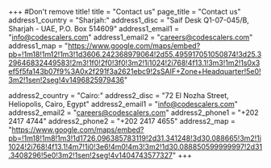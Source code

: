 +++
#Don't remove title!
title = "Contact us"
page_title = "Contact us"
address1_country = "Sharjah:"
address1_disc = "Saif Desk Q1-07-045/B, Sharjah - UAE, P.O. Box 514609"
address1_email1 = "info@codescalers.com"
address1_email2 = "careers@codescalers.com"
address1_map = "https://www.google.com/maps/embed?pb=!1m18!1m12!1m3!1d3606.242368979064!2d55.495917051050874!3d25.329646832449583!2m3!1f0!2f0!3f0!3m2!1i1024!2i768!4f13.1!3m3!1m2!1s0x3ef5f5fa143b07f9%3A0x2f291f3a2621ebc9!2sSAIF+Zone+Headquarter!5e0!3m2!1sen!2seg!4v1496825979436"

address2_country = "Cairo:"
address2_disc = "72 El Nozha Street, Heliopolis, Cairo, Egypt"
address2_email1 = "info@codescalers.com"
address2_email2 = "careers@codescalers.com"
address2_phone1 = "+202 2417 4744"
address2_phone2 = "+202 2417 4655"
address2_map = "https://www.google.com/maps/embed?pb=!1m18!1m8!1m3!1d1726.096385783119!2d31.341248!3d30.088665!3m2!1i1024!2i768!4f13.1!4m7!1i0!3e6!4m0!4m3!3m2!1d30.088850599999997!2d31.3408296!5e0!3m2!1sen!2seg!4v1404743577327"
+++
<!-- <div class="row" id="test">
  <div class="col-md-offset-3 col-md-6">
    <h2 class="title">Contact form</h2>
    <form class="form-horizontal contact_form" method="POST" name="contact_form" action="//formspree.io/nayer@codescalers.com">
      <div class="alert" style="display: none"></div>
      <input type="hidden" name="_next" value="/thanks" />
      <input type="hidden" name="smtp_key" value="None">
      <input type="hidden" name="receiver_email" value="contact@codescalers.com">
      <input type="hidden" name="format" value="json">
      <input type="hidden" name="subject" value="About CodeScalers.com">
      <div style="display: none">
        <input type="text" id="honeypot" name="honeypot">
      </div>
      <div class="form-group">
        <label for="sender_name" class="col-md-2 control-label">Name</label>
        <div class="col-md-10">
          <input name="name" required placeholder="Name" class="form-control input-lg" type="text">
        </div>
      </div>
      <div class="form-group">
        <label for="sender_email" class="col-md-2 control-label">Email</label>
        <div class="col-md-10">
          <input name="_replyto" required placeholder="Email" class="form-control input-lg"  type="email">
        </div>
      </div>
      <div class="form-group">
        <label for="body" class="col-md-2 control-label">Content</label>
        <div class="col-md-10">
          <textarea id="message" name="message" required rows="5" class="form-control input-lg"></textarea>
        </div>
      </div>
      <div class="form-group">
        <div class="col-md-offset-2 col-md-10">
          <button type="submit" id="submit" name="submit" class="btn btn-lead btn-lg" data-loading-text="Sending..."> Send us an email </button>
        </div>
      </div>
    </form>
  </div>
  <div class="row"> </div>
</div> -->
